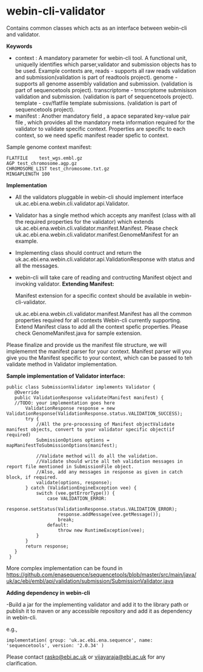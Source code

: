# webin-cli-validator

Contains common classes which acts as an interface between webin-cli and validator.

**Keywords**

- context : A mandatory parameter for webin-cli tool. A functional unit, uniquelly identifies which parser,validator and submission objects has to be used. Example contexts are,
       reads - supports all raw reads validation and submission(validation is part of readtools project).
       genome - supports all genome assembly validation and submission. (validation is part of sequencetools project).
       transcriptome - trnscriptome submisison validation and submission. (validation is part of sequencetools project).
       template - csv/flatfile template submissions. (validation is part of sequencetools project).
- manifest : Another mandatory field , a apace separated key-value pair file , which provides all the mandatory meta information required for the validator to validate specific context. Properties are specific to each context, so we need spefic manifest reader spefic to context.

Sample genome context manifest:
``` 
FLATFILE	test_wgs.embl.gz
AGP	test_chromosome.agp.gz
CHROMOSOME_LIST	test_chromosome.txt.gz
MINGAPLENGTH 100
```
**Implementation**

- All the validators pluggable in webin-cli should implement interface uk.ac.ebi.ena.webin.cli.validator.api.Validator.
- Validator has a single method which accepts any manifest (class with all the required properties for the validator) which extends uk.ac.ebi.ena.webin.cli.validator.manifest.Manifest<FileType>. Please check uk.ac.ebi.ena.webin.cli.validator.manifest.GenomeManifest for an example.
- Implementing class should contruct and return the uk.ac.ebi.ena.webin.cli.validator.api.ValidationResponse with status and all the messages.
- webin-cli will take care of reading and contructing Manifest object and invoking validator.
**Extending Manifest:**

   Manifest extension for a specific context should be available in webin-cli-validator.
   
   uk.ac.ebi.ena.webin.cli.validator.manifest.Manifest has all the common properties required for all contexts Webin-cli currently supporting. Extend Manifest class to add all the context spefic properties.  Please check GenomeManifest.java for sample extension.
   
Please finalize and provide us the manifest file structure, we will implememnt the manifest parser for your context. Manifest parser will you give you the Manifest specific to your context, which can be passed to teh validate method in Validator implementation.  


**Sample implementation of Validator interface:**
 ```
 public class SubmissionValidator implements Validator {
    @Override
    public ValidationResponse validate(Manifest manifest) {
    //TODO: your implementation goes here
        ValidationResponse response = new ValidationResponse(ValidationResponse.status.VALIDATION_SUCCESS);
        try {
            //All the pre-processing of Manifest objectValidate manifest objects, convert to your validator specific object(if required) 
            SubmissionOptions options = mapManifestToSubmissionOptions(manifest);
            
            //Validate method will do all the validation. 
            //Validate should write all teh validation messages in report file mentioned in SubmissionFile object.
            //Also, add any messages in response as given in catch block, if required.
            validate(options, response);
        } catch (ValidationEngineException vee) {
            switch (vee.getErrorType()) {
                case VALIDATION_ERROR:
                    response.setStatus(ValidationResponse.status.VALIDATION_ERROR);
                    response.addMessage(vee.getMessage());
                    break;
                default:
                    throw new RuntimeException(vee);
            }
        }
        return response;
    }
  }
  ```

More complex implementation can be found in https://github.com/enasequence/sequencetools/blob/master/src/main/java/uk/ac/ebi/embl/api/validation/submission/SubmissionValidator.java

**Adding dependency in webin-cli**

-Build a jar for the implementing validator and add it to the library path or publish it to maven or any accessible repository and  add it as dependency in webin-cli.

e.g., 
```
implementation( group: 'uk.ac.ebi.ena.sequence', name: 'sequencetools', version: '2.0.34' )
```

Please contact <Rasko> rasko@ebi.ac.uk or <Senthil> vijayaraja@ebi.ac.uk for any clarification.


